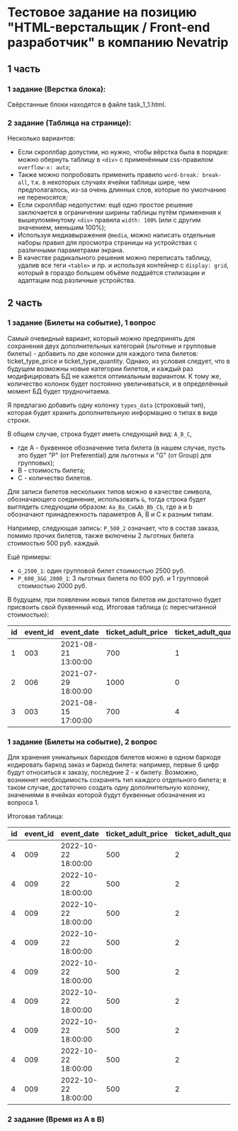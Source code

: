 # Тестовое задание на позицию "HTML-верстальщик / Front-end разработчик" в компанию Nevatrip

## 1 часть

### 1 задание (Верстка блока): 
Свёрстанные блоки находятся в файле task_1_1.html.

### 2 задание (Таблица на странице):

Несколько вариантов:
- Если скроллбар допустим, но нужно, чтобы вёрстка была в порядке: можно обернуть таблицу в `<div>` с применённым css-правилом `overflow-x: auto`;
- Также можно попробовать применить правило `word-break: break-all`, т.к. в некоторых случаях ячейки таблицы шире, чем предполагалось, из-за очень длинных слов, которые по умолчанию не переносятся;
- Если скроллбар недопустим: ещё одно простое решение заключается в  ограничении ширины таблицы путём применения к вышеупомянутому `<div>` правила `width: 100%` (или с другим значением, меньшим 100%);
- Используя медиавыражения `@media`, можно написать отдельные наборы правил для просмотра страницы на устройствах с различными параметрами экрана.
- В качестве радикального решения можно переписать таблицу, удалив все теги `<table>` и пр. и используя контейнер с `display: grid`, который в гораздо большем объёме поддаётся стилизации и адаптации под различные устройства.

## 2 часть

### 1 задание (Билеты на событие), 1 вопрос 

Самый очевидный вариант, который можно предпринять для сохранения двух дополнительных категорий (льготные и групповые билеты) - добавить по две колонки для каждого типа билетов:
ticket_type_price и ticket_type_quantity. Однако, из условия следует, что в будущем возможны новые категории билетов, и каждый раз модифицировать БД не кажется оптимальным вариантом. К тому же, количество колонок будет постоянно увеличиваться, и в определённый момент БД будет трудночитаема.

Я предлагаю добавить одну колонку `types_data` (строковый тип), которая будет хранить дополнительную информацию о типах в виде строки.

В общем случае, строка будет иметь следующий вид:
`A_B_C`,
- где А - буквенное обозначение типа билета (в нашем случае, пусть это будет "P" (от Preferential) для льготных и "G" (от Group) для групповых);
- В - стоимость билета;
- С - количество билетов.

Для записи билетов нескольких типов можно в качестве символа, обозначающего соединение, использовать `&`, тогда строка будет выглядеть следующим образом:
`Aa_Ba_Ca&Ab_Bb_Cb`,
где a и b обозначают принадлежность параметров A, B и С к разным типам.

Например, следующая запись:
`P_500_2`
означает, что в состав заказа, помимо прочих билетов, также включены 2 льготных билета стоимостью 500 руб. каждый.

Ещё примеры:
- `G_2500_1`: один групповой билет стоимостью 2500 руб.
- `P_600_3&G_2000_1`: 3 льготных билета по 600 руб. и 1 групповой стоимостью 2000 руб.

В будущем, при появлении новых типов билетов им достаточно будет присвоить свой буквенный код.
Итоговая таблица (с пересчитанной стоимостью):

| id | event_id | event_date          | ticket_adult_price | ticket_adult_quantity | ticket_kid_price | ticket_kid_quantity | types_data       | barcode  | user_id | equal_price | created             |
|----|----------|---------------------|--------------------|-----------------------|------------------|---------------------|------------------|----------|---------|-------------|---------------------|
| 1  | 003      | 2021-08-21 13:00:00 | 700                | 1                     | 450              | 0                   | P_500_2          | 11111111 | 00451   | 1700        | 2021-01-11 13:22:09 |
| 2  | 006      | 2021-07-29 18:00:00 | 1000               | 0                     | 800              | 2                   | G_2500_1         | 22222222 | 00364   | 4100        | 2021-01-12 16:62:08 |
| 3  | 003      | 2021-08-15 17:00:00 | 700                | 4                     | 450              | 3                   | P_600_3&G_2000_1 | 33333333 | 00015   | 7950        | 2021-01-13 10:08:45 |

### 1 задание (Билеты на событие), 2 вопрос

Для хранения уникальных баркодов билетов можно в одном баркоде кодировать баркод заказ и баркод билета: например, первые 6 цифр будут относиться к заказу, последние 2 - к билету.
Возможно, возникнет необходимость сохранять тип каждого отдельного билета; в таком случае, достаточно создать одну дополнительную колонку, значениями в ячейках которой будут буквенные обозначения из вопроса 1.

Итоговая таблица:

| id | event_id | event_date          | ticket_adult_price | ticket_adult_quantity | ticket_kid_price | ticket_kid_quantity | types_data | barcode  | ticket_type | user_id | equal_price | created             |
|----|----------|---------------------|--------------------|-----------------------|------------------|---------------------|------------|----------|-------------|---------|-------------|---------------------|
| 4  | 009      | 2022-10-22 18:00:00 | 500                | 2                     | 250              | 3                   | P_400_4    | 44444401 | A           | 00324   | 3350        | 2022-09-22 18:30:00 |
| 4  | 009      | 2022-10-22 18:00:00 | 500                | 2                     | 250              | 3                   | P_400_4    | 44444402 | A           | 00324   | 3350        | 2022-09-22 18:30:00 |
| 4  | 009      | 2022-10-22 18:00:00 | 500                | 2                     | 250              | 3                   | P_400_4    | 44444403 | K           | 00324   | 3350        | 2022-09-22 18:30:00 |
| 4  | 009      | 2022-10-22 18:00:00 | 500                | 2                     | 250              | 3                   | P_400_4    | 44444404 | K           | 00324   | 3350        | 2022-09-22 18:30:00 |
| 4  | 009      | 2022-10-22 18:00:00 | 500                | 2                     | 250              | 3                   | P_400_4    | 44444405 | K           | 00324   | 3350        | 2022-09-22 18:30:00 |
| 4  | 009      | 2022-10-22 18:00:00 | 500                | 2                     | 250              | 3                   | P_400_4    | 44444406 | P           | 00324   | 3350        | 2022-09-22 18:30:00 |
| 4  | 009      | 2022-10-22 18:00:00 | 500                | 2                     | 250              | 3                   | P_400_4    | 44444407 | P           | 00324   | 3350        | 2022-09-22 18:30:00 |
| 4  | 009      | 2022-10-22 18:00:00 | 500                | 2                     | 250              | 3                   | P_400_4    | 44444408 | P           | 00324   | 3350        | 2022-09-22 18:30:00 |
| 4  | 009      | 2022-10-22 18:00:00 | 500                | 2                     | 250              | 3                   | P_400_4    | 44444409 | P           | 00324   | 3350        | 2022-09-22 18:30:00 |

### 2 задание (Время из A в B)